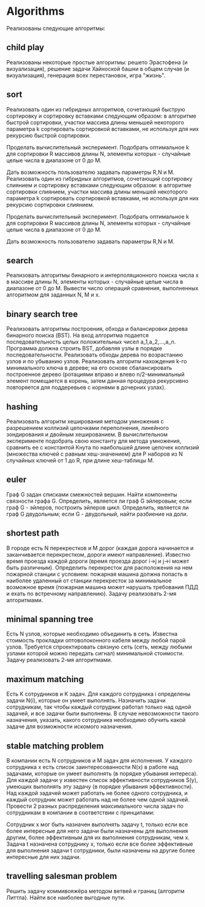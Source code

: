 # Algorithms
Реализованы следующие алгоритмы:

## child play
Реализованы некоторые простые алгоритмы: решето Эрастофена (и визуализация), решение задачи Хайноской башни в общем случае (и визуализация), генерация всех перестановок, игра "жизнь". 

## sort
Реализовать один из гибридных алгоритмов, сочетающий быструю сортировку и сортировку вставками следующим образом: в алгоритме быстрой сортировки, участки массива длины меньшей некоторого параметра k сортировать сортировкой вставками, не используя для них рекурсию быстрой сортировки.

Проделать вычислительный эксперимент. Подобрать оптимальное k для сортировки R массивов длины N, элементы которых - случайные целые числа в диапазоне от 0 до M.

Дать возможность пользователю задавать параметры R,N и M.
 Реализовать один из гибридных алгоритмов, сочетающий сортировку слиянием и сортировку вставками следующим образом: в алгоритме сортировки слиянием, участки массива длины меньшей некоторого параметра k сортировать сортировкой вставками, не используя для них рекурсию сортировки слиянием.

Проделать вычислительный эксперимент. Подобрать оптимальное k для сортировки R массивов длины N, элементы которых - случайные целые числа в диапазоне от 0 до M.

Дать возможность пользователю задавать параметры R,N и M.

## search 
Реализовать алгоритмы бинарного и интерполяционного поиска числа x в массиве длины N, элементы которых - случайные целые числа в диапазоне от 0 до M. Вывести число операций сравнения, выполненных алгоритмом для заданных N, M и x.
 
## binary search tree
 Реализовать алгоритмы построения, обхода и балансировки дерева бинарного поиска (BST). На вход алгоритма подается последовательность целых положительных чисел a_1,a_2,...,a_n. Программа должна строить BST, добавляя узлы в порядке последовательности. Реализовать обходы дерева по возрастанию узлов и по убыванию узлов. Реализовать алгоритм нахождения  k-го минимального ключа в дереве; на его основе сбалансировать построенное дерево (ротациями вправо и влево n/2-минимальный элемент помещается в корень, затем данная процедура рекурсивно повторяется для поддеревьев с корнями в дочерних узлах). 

## hashing
 Реализовать алгоритм хеширования методом умножения с разрешением коллизий цепочками переполнения, линейного зондирования и двойным хешированием. В вычислительном эксперименте подобрать свою константу для метода умножения, сравнить ее с константой Кнута по наибольшей длине цепочек коллизий (множества ключей с равным хеш-значением) для P наборов из N случайных ключей от 1 до R, при длине хеш-таблицы M.

## euler 
Граф G задан списками смежностей вершин. Найти компоненты связности графа G. Определить, является ли граф G эйлеровым; если граф G - эйлеров, построить эйлеров цикл. Определить, является ли граф G двудольным; если G - двудольный, найти разбиение на доли.

## shortest path
 В городе есть N перекрестков и M дорог (каждая дорога начинается и заканчивается перекрестком, дороги имеют направление). Известно время проезда каждой дороги (время проезда дорог i->j и j->i может быть различным). Определить перекресток для расположения на нем пожарной станции с условием: пожарная машина должна попасть в наиболее удаленный от станции перекресток за минимальное возможное время (пожарная машина может нарушать требования ПДД и ехать по встречному направлению).  Задачу реализовать 2-мя алгоритмами.

## minimal spanning tree
 Есть N узлов, которые необходимо объединить в сеть. Известна стоимость прокладки  оптоволоконного кабеля между любой парой узлов. Требуется спроектировать связную сеть (сеть, между любыми узлами которой можно передать сигнал) минимальной стоимости.  Задачу реализовать 2-мя алгоритмами.

## maximum matching 
Есть K сотрудников и K задач. Для каждого сотрудника i определены задачи N(i), которые он умеет выполнять. Назначить задачи сотрудникам, так чтобы каждый сотрудник работал только над одной задачей, и все задачи были выполнены. В случае невозможности такого назначения, указать, какого сотрудника необходимо обучить какой задаче для возможности искомого назначения.

## stable matching problem
 В компании есть N сотрудников и M задач для исполнения. У каждого сотрудника x есть список заинтересованности N(x) в работе над задачами, которые он умеет выполнять (в порядке убывания интереса). Для каждой задачи y известен список эффективности сотрудников S(y), умеющих выполнять эту задачу (в порядке убывания эффективности). Над каждой задачей может работать не более одного сотрудника, и каждый сотрудник может работать над не более чем одной задачей.  Провести 2 разных распределения максимального числа задач по сотрудникам в компании в соответствии с принципами:

Сотрудник x мог быть назначен выполнять задачу t, только если все более интересные для него задачи были назначены для выполнения другим, более эффективным для их выполнения сотрудникам, чем x.
Задача t назначена сотруднику x, только если все более эффективные для выполнения задачи t сотрудники, были назначены на другие более интересные для них задачи.

## travelling salesman problem
Решить задачу коммивояжёра методом ветвей и границ (алгоритм Литтла). Найти все наиболее выгодные пути.



